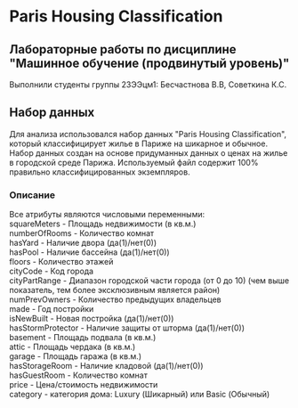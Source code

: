 # Paris Housing Classification
## Лабораторные работы по дисциплине "Машинное обучение (продвинутый уровень)"
Выполнили студенты группы 23ЭЭцм1: Бесчастнова В.В, Советкина К.С.

## Набор данных
Для анализа использовался набор данных "Paris Housing Classification", который классифицирует жилье в Париже на шикарное и обычное.
Набор данных создан на основе придуманных данных о ценах на жилье в городской среде Парижа. Используемый файл содержит 100% правильно классифицированных экземпляров.
### Описание
Все атрибуты являются числовыми переменными:  
squareMeters - Площадь недвижимости (в кв.м.)  
numberOfRooms - Количество комнат  
hasYard - Наличие двора (да(1)/нет(0))  
hasPool - Наличие бассейна (да(1)/нет(0))  
floors - Количество этажей  
cityCode - Код города  
cityPartRange - Диапазон городской части города (от 0 до 10) (чем выше показатель, тем более эксклюзивным является район)  
numPrevOwners - Количество предыдущих владельцев  
made - Год постройки  
isNewBuilt - Новая постройка (да(1)/нет(0))  
hasStormProtector - Наличие защиты от шторма (да(1)/нет(0))  
basement - Площадь подвала (в кв.м.)  
attic - Площадь чердака (в кв.м.)  
garage - Площадь гаража (в кв.м.)  
hasStorageRoom - Наличие кладовой (да(1)/нет(0))  
hasGuestRoom - Количество комнат  
price - Цена/стоимость недвижимости  
category - категория дома: Luxury (Шикарный) или Basic (Обычный)

